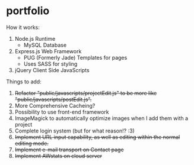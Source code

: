 # portfolio

How it works:
1. Node.js Runtime
   - MySQL Database
2. Express.js Web Framework
   - PUG (Formerly Jade) Templates for pages
   - Uses SASS for styling
3. jQuery Client Side JavaScripts

Things to add:
1. <del>Refactor "public/javascripts/projectEdit.js" to be more like "public/javascripts/postEdit.js".</del>
2. More Comprehensive Cacheing?
3. Possibility to use front-end framework
4. ImageMagick to automatically optimize images when I add them with a project
5. Complete login system (but for what reason!? :3)
6. <del>Implement URL input capability, as well as editing within the normal editing mode.</del>
7. <del>Implement e-mail transport on Contact page</del>
8. <del>Implement AWstats on cloud server</del>



